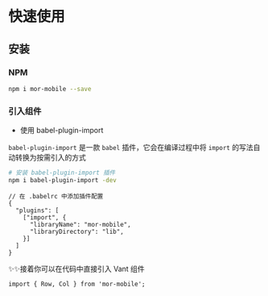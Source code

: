 # 快速使用

## 安装

### NPM

```bash
npm i mor-mobile --save
```

### 引入组件

* 使用 babel-plugin-import

`babel-plugin-import` 是一款 `babel` 插件，它会在编译过程中将 `import` 的写法自动转换为按需引入的方式

```bash
# 安装 babel-plugin-import 插件
npm i babel-plugin-import -dev
```

```
// 在 .babelrc 中添加插件配置
{
  "plugins": [
    ["import", {
      "libraryName": "mor-mobile",
      "libraryDirectory": "lib",
    }]
  ]
}
```

✨✨接着你可以在代码中直接引入 Vant 组件

```
import { Row, Col } from 'mor-mobile';
```

